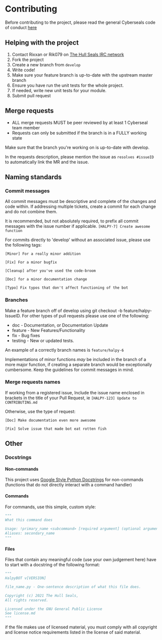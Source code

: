 # Contributing

Before contributing to the project, please read the general Cyberseals code of conduct [here](https://gitlab.com/hull-seals/welcome-to-the-hull-seals-devops-board/-/blob/master/CONTRIBUTING.md#our-standards)

## Helping with the project

1. Contact Rixxan or Rik079 on [The Hull Seals IRC network](https://client.hullseals.space:8443/)
2. Fork the project
3. Create a new branch from `develop`
4. Write code!
5. Make sure your feature branch is up-to-date with the upstream master branch
6. Ensure you have run the unit tests for the whole project.
7. If needed, write new unit tests for your module.
8. Submit pull request

## Merge requests

- ALL merge requests MUST be peer reviewed by at least 1 Cyberseal team member
- Requests can only be submitted if the branch is in a FULLY working state

Make sure that the branch you're working on is up-to-date with develop.

In the requests description, please mention the issue as `resolves #issueID` to automatically link the MR and the issue.

## Naming standards

### Commit messages
All commit messages must be descriptive and complete of the changes and code within.
If addressing multiple tickets, create a commit for each change and do not combine them.

It is recommended, but not absolutely required, to prefix all commit messages with the issue number if applicable.
`[HALPY-7] Create awesome function`

For commits directly to 'develop' without an associated issue, please use the following tags:

`[Minor] For a really minor addition`

`[Fix] For a minor bugfix`

`[Cleanup] after you've used the code-broom`

`[Doc] for a minor documentation change`

`[Typo] Fix typos that don't affect functioning of the bot`

### Branches
Make a feature branch off of develop using git checkout -b feature/halpy-IssueID. For other types of pull requests please use one of the following:

- doc - Documentation, or Documentation Update
- feature - New Features/Functionality
- fix - Bug fixes
- testing - New or updated tests.

An example of a correctly branch names is `feature/halpy-6`

Implementations of minor functions _may_ be included in the branch of a more major function, if creating a separate branch would be exceptionally cumbersome. Keep the guidelines for commit messages in mind.

### Merge requests names

If working from a registered issue, Include the issue name enclosed in brackets in the title of your Pull Request, ie `[HALPY-123] Update to CONTRIBUTING.md`

Otherwise, use the type of request:

`[Doc] Make documentation even more awesome`

`[Fix] Solve issue that made bot eat rotten fish`

## Other

### Docstrings

#### Non-commands

This project uses [Google Style Python Docstrings](https://gist.github.com/redlotus/3bc387c2591e3e908c9b63b97b11d24e) for non-commands
(functions that do not directly interact with a command handler)

#### Commands

For commands, use this simple, custom style:

```python
"""
What this command does

Usage: !primary_name <subcommand> [required argument] (optional argument)
Aliases: secondary_name
"""
```

#### Files

Files that contain any meaningful code (use your own judgement here)
have to start with a docstring of the following format:

```python
"""
HalpyBOT v[VERSION]

file_name.py - One-sentence description of what this file does.

Copyright (c) 2021 The Hull Seals,
All rights reserved.

Licensed under the GNU General Public License
See license.md
"""
```

if the file makes use of licensed material, you must comply with all copyright
and license notice requirements listed in the license of said material.
